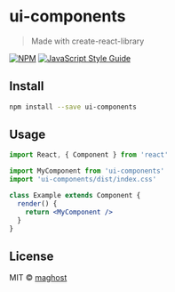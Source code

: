 # ui-components

> Made with create-react-library

[![NPM](https://img.shields.io/npm/v/ui-components.svg)](https://www.npmjs.com/package/ui-components) [![JavaScript Style Guide](https://img.shields.io/badge/code_style-standard-brightgreen.svg)](https://standardjs.com)

## Install

```bash
npm install --save ui-components
```

## Usage

```jsx
import React, { Component } from 'react'

import MyComponent from 'ui-components'
import 'ui-components/dist/index.css'

class Example extends Component {
  render() {
    return <MyComponent />
  }
}
```

## License

MIT © [maghost](https://github.com/maghost)
